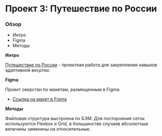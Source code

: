 # Проект 3: Путешествие по России

### Обзор
* Интро
* Figma
* Методы

**Интро**

[Путешествие по России](https://alexeyblokhin.github.io/russian-travel/) - проектная работа для закрепления навыков адаптивной весртки. 

**Figma**

Проект сверстан по макетам, размещенным в Figma.
* [Ссылка на макет в Figma](https://www.figma.com/file/OyRWEjU6wBwRe1hapzQoLx/Sprint-3%3A-Russia-%2F-desktop-%2B-mobile?node-id=28503%3A0)

**Методы**

Файловая структура выстроена по БЭМ. Для постороения сеток используются Flexbox и Grid, в большинстве случаев абсолютные величины заменены на относительные.
